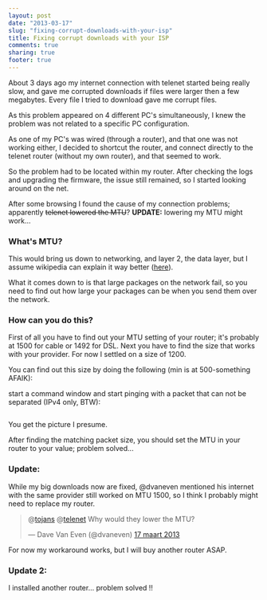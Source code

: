 ```yaml
---
layout: post
date: "2013-03-17"
slug: "fixing-corrupt-downloads-with-your-isp"
title: Fixing corrupt downloads with your ISP
comments: true
sharing: true
footer: true
---
```


<p>About 3 days ago my internet connection with telenet started being really slow, and gave me corrupted downloads if files were larger then a few megabytes. Every file I tried to download gave me corrupt files.</p>
<p>As this problem appeared on 4 different PC's simultaneously, I knew the problem was not related to a specific PC configuration.</p>
<p>As one of my PC's was wired (through a router), and that one was not working either, I decided to shortcut the router, and connect directly to the telenet router (without my own router), and that seemed to work.</p>
<p>So the problem had to be located within my router. After checking the logs and upgrading the firmware, the issue still remained, so I started looking around on the net.</p>
<p>After some browsing I found the cause of my connection problems; apparently <span style="text-decoration: line-through;">telenet lowered the MTU</span>? <strong>UPDATE:</strong> lowering my MTU might work...</p>
<h3>What's MTU?</h3>
<p>This would bring us down to networking, and layer 2, the data layer, but I assume wikipedia can explain it way better (<a href="https://en.wikipedia.org/wiki/MTU" target="_blank">here</a>).</p>
<p>What it comes down to is that large packages on the network fail, so you need to find out how large your packages can be when you send them over the network.</p>
<h3>How can you do this?</h3>
<p>First of all you have to find out your MTU setting of your router; it's probably at 1500 for cable or 1492 for DSL. Next you have to find the size that works with your provider. For now I settled on a size of 1200.</p>
<p>You can find out this size by doing the following (min is at 500-something AFAIK):</p>
<p>start a command window and start pinging with a packet that can not be separated (IPv4 only, BTW):</p>
<p><img src="/images/archive/corebvba/2013%2f3%2fSchermafbeelding+(2).png" alt="" /></p>
<p>You get the picture I presume.</p>
<p>After finding the matching packet size, you should set the MTU in your router to your value; problem solved...</p>
<h3>Update:&nbsp;</h3>
<p>While my big downloads now are fixed, @dvaneven mentioned his internet with the same provider still worked on MTU 1500, so I think I probably might need to replace my router.</p>
<blockquote class="twitter-tweet" lang="nl">
<p>@<a href="https://twitter.com/tojans">tojans</a> @<a href="https://twitter.com/telenet">telenet</a> Why would they lower the MTU?</p>
&mdash; Dave Van Even (@dvaneven) <a href="https://twitter.com/dvaneven/status/313271752220356608">17 maart 2013</a></blockquote>
<p>
<script src="//platform.twitter.com/widgets.js"></script>
</p>
<p>For now my workaround works, but I will buy another router ASAP.</p>
<h3>Update 2:</h3>
<p>I installed another router... problem solved !!</p>
